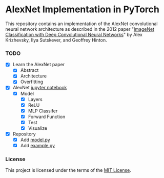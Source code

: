 # AlexNet Implementation in PyTorch

This repository contains an implementation of the AlexNet convolutional neural network architecture as described in the 2012 paper "[ImageNet Classification with Deep Convolutional Neural Networks](https://papers.nips.cc/paper/4824-imagenet-classification-with-deep-convolutional-neural-networks)" by Alex Krizhevsky, Ilya Sutskever, and Geoffrey Hinton.

### TODO

- [x] Learn the AlexNet paper
    - [x] Abstract
    - [x] Architecture
    - [x] Overfitting
- [x] AlexNet [jupyter notebook](/notebook/alexnet.ipynb)
    - [x] Model
        - [x] Layers
        - [x] ReLU
        - [x] MLP Classifer
        - [x] Forward Function
        - [x] Test
        - [x] Visualize
- [x] Repository
    - [x] Add [model.py](/model.py)
    - [x] Add [example.py](/example.py)
    
### License

This project is licensed under the terms of the [MIT License](LICENSE).